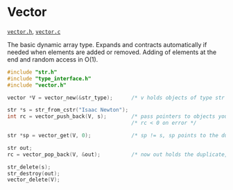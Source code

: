 # Vector

[`vector.h`](./../src/vector.h), [`vector.c`](./../src/vector.c)

The basic dynamic array type. Expands and contracts automatically if needed when elements are
added or removed. Adding of elements at the end and random access in O(1).

```C
#include "str.h"
#include "type_interface.h"
#include "vector.h"

vector *V = vector_new(&str_type);      /* v holds objects of type str (provided with the library) */

str *s = str_from_cstr("Isaac Newton");
int rc = vector_push_back(V, s);        /* pass pointers to objects you want to copy into the vector */
                                        /* rc < 0 on error */

str *sp = vector_get(V, 0);             /* sp != s, sp points to the duplicate of s in the vector */

str out;
rc = vector_pop_back(V, &out);          /* now out holds the duplicate, rc == 0 if V was empty */

str_delete(s);
str_destroy(out);
vector_delete(V);
```
